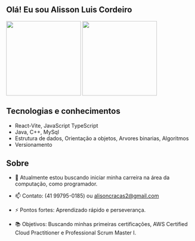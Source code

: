 ## Olá! Eu sou Alisson Luis Cordeiro

<picture>
  <img height=200 align="center" src="https://github-readme-stats.vercel.app/api?username=alisonssns&card_width=370&exclude_repo=Site-E-Commerce-TCC,To-do-list" />
</picture>
<picture>
    <img height=200 align="center" src="https://github-readme-stats.vercel.app/api/top-langs?username=alisonssns&layout=compact&langs_count=8&card_width=300&exclude_repo=Site-E-Commerce-TCC,To-do-list"/>

</picture>

## Tecnologias e conhecimentos
- React-Vite, JavaScript TypeScript
- Java, C++, MySql
- Estrutura de dados, Orientação a objetos, Arvores binarias, Algoritmos
- Versionamento

## Sobre

- 🔭 Atualmente estou buscando iniciar minha carreira na área da computação, como programador.
  
- 📫 Contato: (41 99795-0185) ou alisoncracas2@gmail.com
  
- ⚡ Pontos fortes: Aprendizado rápido e perseverança.

- 📚 Objetivos: Buscando minhas primeiras certificações, AWS Certified Cloud Practitioner e Professional Scrum Master I.

